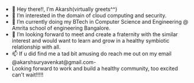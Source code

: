 - 👋 Hey there!!, I’m Akarsh(virtually greets^^)
- 👀 I’m interested in the domain of cloud computing and security.
- 🌱 I’m currently doing my BTech in Computer Science and Engineering @ Amrita school of engineering Bangalore.
- 💞️ I’m looking forward to meet and create a fraternity with the similar interest and would want to learn and grow in a healthy symbiotic relationship with all.
- 📫 If u did find me a tad bit amusing do reach me out on my email @akarshsuryavenkat@gmail.com-
- Looking forward to work and build a healthy community, too excited can't wait!!!!!


